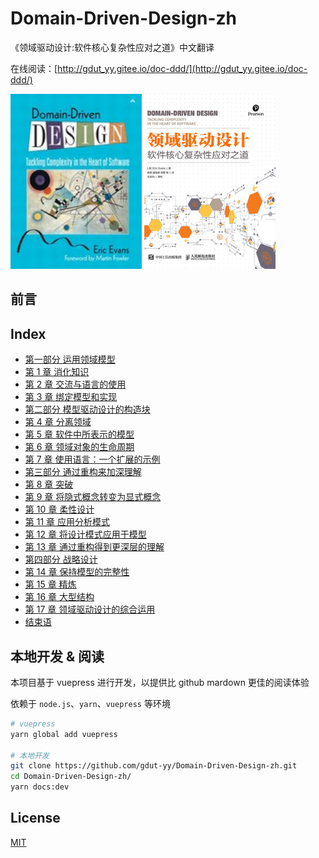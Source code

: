 # Domain-Driven-Design-zh

《领域驱动设计:软件核心复杂性应对之道》中文翻译

在线阅读：[http://gdut_yy.gitee.io/doc-ddd/](http://gdut_yy.gitee.io/doc-ddd/)

<div style="inline">
  <img src="./docs/cover_en.jpg" width="210px" height="280px" />
  <img src="./docs/cover_zh.jpg" width="210px" height="280px" />
</div>

## 前言

## Index

- [第一部分 运用领域模型](docs/part1.md)
- [第 1 章 消化知识](docs/ch1.md)
- [第 2 章 交流与语言的使用](docs/ch2.md)
- [第 3 章 绑定模型和实现](docs/ch3.md)
- [第二部分 模型驱动设计的构造块](docs/part2.md)
- [第 4 章 分离领域](docs/ch4.md)
- [第 5 章 软件中所表示的模型](docs/ch5.md)
- [第 6 章 领域对象的生命周期](docs/ch6.md)
- [第 7 章 使用语言：一个扩展的示例](docs/ch7.md)
- [第三部分 通过重构来加深理解](docs/part3.md)
- [第 8 章 突破](docs/ch8.md)
- [第 9 章 将隐式概念转变为显式概念](docs/ch9.md)
- [第 10 章 柔性设计](docs/ch10.md)
- [第 11 章 应用分析模式](docs/ch11.md)
- [第 12 章 将设计模式应用于模型](docs/ch12.md)
- [第 13 章 通过重构得到更深层的理解](docs/ch13.md)
- [第四部分 战略设计](docs/part4.md)
- [第 14 章 保持模型的完整性](docs/ch14.md)
- [第 15 章 精炼](docs/ch15.md)
- [第 16 章 大型结构](docs/ch16.md)
- [第 17 章 领域驱动设计的综合运用](docs/ch17.md)
- [结束语](docs/conclusion.md)

## 本地开发 & 阅读

本项目基于 vuepress 进行开发，以提供比 github mardown 更佳的阅读体验

依赖于 `node.js`、`yarn`、`vuepress` 等环境

```sh
# vuepress
yarn global add vuepress

# 本地开发
git clone https://github.com/gdut-yy/Domain-Driven-Design-zh.git
cd Domain-Driven-Design-zh/
yarn docs:dev
```

## License

[MIT](https://github.com/gdut-yy/Domain-Driven-Design-zh/blob/master/LICENSE)
